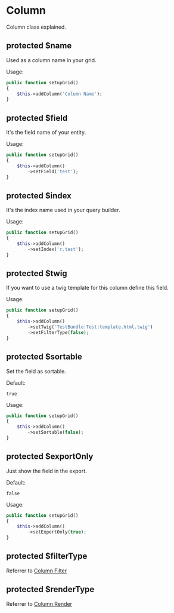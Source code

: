 # Column

Column class explained.

## protected $name

Used as a column name in your grid.

Usage:

```php
public function setupGrid()
{
    $this->addColumn('Column Name');
}
```

## protected $field

It's the field name of your entity.

Usage:

```php
public function setupGrid()
{
    $this->addColumn()
        ->setField('test');
}
```

## protected $index

It's the index name used in your query builder.

Usage:

```php
public function setupGrid()
{
    $this->addColumn()
        ->setIndex('r.test');
}
```

## protected $twig

If you want to use a twig template for this column define this field.

Usage:

```php
public function setupGrid()
{
    $this->addColumn()
        ->setTwig('TestBundle:Test:template.html.twig')
        ->setFilterType(false);
}
```

## protected $sortable

Set the field as sortable.

Default:

```
true
```

Usage:

```php
public function setupGrid()
{
    $this->addColumn()
        ->setSortable(false);
}
```

## protected $exportOnly

Just show the field in the export.

Default:

```
false
```

Usage:

```php
public function setupGrid()
{
    $this->addColumn()
        ->setExportOnly(true);
}
```

## protected $filterType

Referrer to [Column Filter](https://github.com/pedro-teixeira/grid-bundle/tree/master/Resources/doc/column/filter.md)


## protected $renderType

Referrer to [Column Render](https://github.com/pedro-teixeira/grid-bundle/tree/master/Resources/doc/column/render.md)